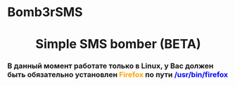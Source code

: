 # Bomb3rSMS

<h1 align="center"> Simple SMS bomber (BETA) </h1>
<h3> В данный момент работате только в Linux, у Вас должен быть обязательно установлен <b style="color: orange">Firefox</b> по пути <b style="color: blue">/usr/bin/firefox</b>
